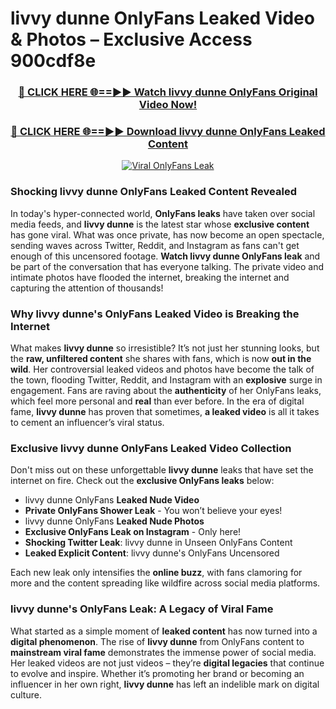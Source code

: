 # livvy dunne OnlyFans Leaked Video & Photos – Exclusive Access 900cdf8e

<div align="center">

### [🔴 CLICK HERE 🌐==►► Watch livvy dunne OnlyFans Original Video Now!](https://aff.leakpic.com/?utm_medium=9dac6e3e92780789e695eb65dc45befdb20081c8&utm_campaign=Link_for_leakpic_com_900cdf8e)

### [🔴 CLICK HERE 🌐==►► Download livvy dunne OnlyFans Leaked Content](https://aff.leakpic.com/?utm_medium=9dac6e3e92780789e695eb65dc45befdb20081c8&utm_campaign=Link_for_leakpic_com_900cdf8e)

[![Viral OnlyFans Leak](https://i.ibb.co.com/xMMVF88/686577567.gif)](https://aff.leakpic.com/?utm_medium=9dac6e3e92780789e695eb65dc45befdb20081c8&utm_campaign=Link_for_leakpic_com_900cdf8e)

</div>

### Shocking livvy dunne OnlyFans Leaked Content Revealed
In today's hyper-connected world, **OnlyFans leaks** have taken over social media feeds, and **livvy dunne** is the latest star whose **exclusive content** has gone viral. What was once private, has now become an open spectacle, sending waves across Twitter, Reddit, and Instagram as fans can't get enough of this uncensored footage. 
**Watch livvy dunne OnlyFans leak** and be part of the conversation that has everyone talking. The private video and intimate photos have flooded the internet, breaking the internet and capturing the attention of thousands!

### Why livvy dunne's OnlyFans Leaked Video is Breaking the Internet
What makes **livvy dunne** so irresistible? It’s not just her stunning looks, but the **raw, unfiltered content** she shares with fans, which is now **out in the wild**. Her controversial leaked videos and photos have become the talk of the town, flooding Twitter, Reddit, and Instagram with an **explosive** surge in engagement. 
Fans are raving about the **authenticity** of her OnlyFans leaks, which feel more personal and **real** than ever before. In the era of digital fame, **livvy dunne** has proven that sometimes, **a leaked video** is all it takes to cement an influencer’s viral status.

### Exclusive livvy dunne OnlyFans Leaked Video Collection
Don't miss out on these unforgettable **livvy dunne** leaks that have set the internet on fire. Check out the **exclusive OnlyFans leaks** below:

- livvy dunne OnlyFans **Leaked Nude Video**
- **Private OnlyFans Shower Leak** - You won’t believe your eyes!
- livvy dunne OnlyFans **Leaked Nude Photos**
- **Exclusive OnlyFans Leak on Instagram** - Only here!
- **Shocking Twitter Leak**: livvy dunne in Unseen OnlyFans Content
- **Leaked Explicit Content**: livvy dunne's OnlyFans Uncensored

Each new leak only intensifies the **online buzz**, with fans clamoring for more and the content spreading like wildfire across social media platforms.

### livvy dunne's OnlyFans Leak: A Legacy of Viral Fame
What started as a simple moment of **leaked content** has now turned into a **digital phenomenon**. The rise of **livvy dunne** from OnlyFans content to **mainstream viral fame** demonstrates the immense power of social media. 
Her leaked videos are not just videos – they’re **digital legacies** that continue to evolve and inspire. Whether it’s promoting her brand or becoming an influencer in her own right, **livvy dunne** has left an indelible mark on digital culture.
